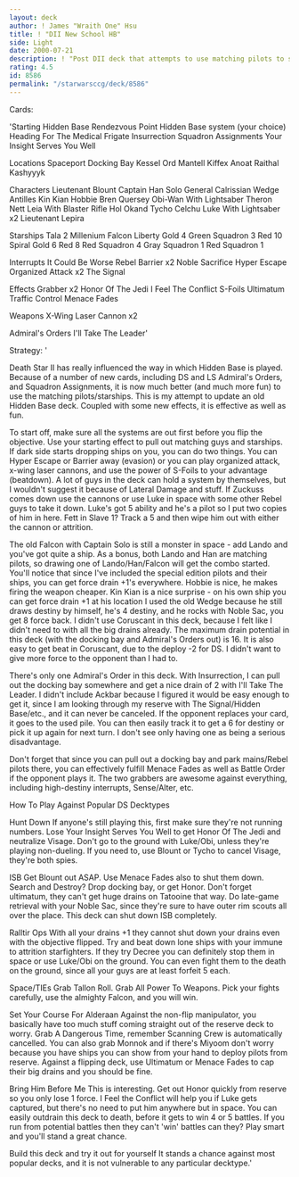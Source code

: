 ```yaml
---
layout: deck
author: ! James "Wraith One" Hsu
title: ! "DII New School HB"
side: Light
date: 2000-07-21
description: ! "Post DII deck that attempts to use matching pilots to set up massive drains in space.  Lots of evasion and beatdown ability."
rating: 4.5
id: 8586
permalink: "/starwarsccg/deck/8586"
---
```

Cards: 

'Starting
Hidden Base
Rendezvous Point
Hidden Base system (your choice)
Heading For The Medical Frigate
Insurrection
Squadron Assignments
Your Insight Serves You Well

Locations
Spaceport Docking Bay
Kessel
Ord Mantell
Kiffex
Anoat
Raithal
Kashyyyk

Characters
Lieutenant Blount
Captain Han Solo
General Calrissian
Wedge Antilles
Kin Kian
Hobbie
Bren Quersey
Obi-Wan With Lightsaber
Theron Nett
Leia With Blaster Rifle
Hol Okand
Tycho Celchu
Luke With Lightsaber x2
Lieutenant Lepira

Starships
Tala 2
Millenium Falcon
Liberty
Gold 4
Green Squadron 3
Red 10
Spiral
Gold 6
Red 8
Red Squadron 4
Gray Squadron 1
Red Squadron 1

Interrupts
It Could Be Worse
Rebel Barrier x2
Noble Sacrifice
Hyper Escape
Organized Attack x2
The Signal

Effects
Grabber x2
Honor Of The Jedi
I Feel The Conflict
S-Foils
Ultimatum
Traffic Control
Menace Fades

Weapons
X-Wing Laser Cannon x2

Admiral's Orders
I'll Take The Leader'

Strategy: '

Death Star II has really influenced the way in which Hidden Base is played.  Because of a number of new cards, including DS and LS Admiral's Orders, and Squadron Assignments, it is now much better (and much more fun) to use the matching pilots/starships.  This is my attempt to update an old Hidden Base deck.  Coupled with some new effects, it is effective as well as fun.

To start off, make sure all the systems are out first before you flip the objective.  Use your starting effect to pull out matching guys and starships.  If dark side starts dropping ships on you, you can do two things.  You can Hyper Escape or Barrier away (evasion) or you can play organized attack, x-wing laser cannons, and use the power of S-Foils to your advantage (beatdown).  A lot of guys in the deck can hold a system by themselves, but I wouldn't suggest it because of Lateral Damage and stuff.  If Zuckuss comes down use the cannons or use Luke in space with some other Rebel guys to take it down.  Luke's got 5 ability and he's a pilot so I put two copies of him in here.	Fett in Slave 1?  Track a 5 and then wipe him out with either the cannon or attrition.

The old Falcon with Captain Solo is still a monster in space - add Lando and you've got quite a ship.	As a bonus, both Lando and Han are matching pilots, so drawing one of Lando/Han/Falcon will get the combo started.  You'll notice that since I've included the special edition pilots and their ships, you can get force drain +1's everywhere.  Hobbie is nice, he makes firing the weapon cheaper.  Kin Kian is a nice surprise - on his own ship you can get force drain +1 at his location  I used the old Wedge because he still draws destiny by himself, he's 4 destiny, and he rocks with Noble Sac, you get 8 force back.  I didn't use Coruscant in this deck, because I felt like I didn't need to with all the big drains already.  The maximum drain potential in this deck (with the docking bay and Admiral's Orders out) is 16.  It is also easy to get beat in Coruscant, due to the deploy -2 for DS.  I didn't want to give more force to the opponent than I had to.

There's only one Admiral's Order in this deck.  With Insurrection, I can pull out the docking bay somewhere and get a nice drain of 2 with I'll Take The Leader.  I didn't include Ackbar because I figured it would be easy enough to get it, since I am looking through my reserve with The Signal/Hidden Base/etc., and it can never be canceled.  If the opponent replaces your card, it goes to the used pile.  You can then easily track it to get a 6 for destiny or pick it up again for next turn.  I don't see only having one as being a serious disadvantage.

Don't forget that since you can pull out a docking bay and park mains/Rebel pilots there, you can effectively fulfill Menace Fades as well as Battle Order if the opponent plays it.  The two grabbers are awesome against everything, including high-destiny interrupts, Sense/Alter, etc.

How To Play Against Popular DS Decktypes

Hunt Down If anyone's still playing this, first make sure they're not running numbers.  Lose Your Insight Serves You Well to get Honor Of The Jedi and neutralize Visage.  Don't go to the ground with Luke/Obi, unless they're playing non-dueling.  If you need to, use Blount or Tycho to cancel Visage, they're both spies.

ISB Get Blount out ASAP.  Use Menace Fades also to shut them down.  Search and Destroy?  Drop docking bay, or get Honor.  Don't forget ultimatum, they can't get huge drains on Tatooine that way.  Do late-game retrieval with your Noble Sac, since they're sure to have outer rim scouts all over the place.  This deck can shut down ISB completely.

Ralltir Ops With all your drains +1 they cannot shut down your drains even with the objective flipped.  Try and beat down lone ships with your immune to attrition starfighters.  If they try Decree you can definitely stop them in space or use Luke/Obi on the ground.  You can even fight them to the death on the ground, since all your guys are at least forfeit 5 each.

Space/TIEs Grab Tallon Roll.  Grab All Power To Weapons.  Pick your fights carefully, use the almighty Falcon, and you will win.

Set Your Course For Alderaan Against the non-flip manipulator, you basically have too much stuff coming straight out of the reserve deck to worry.  Grab A Dangerous Time, remember Scanning Crew is automatically cancelled.	You can also grab Monnok and if there's Miyoom don't worry because you have ships you can show from your hand to deploy pilots from reserve.	Against a flipping deck, use Ultimatum or Menace Fades to cap their big drains and you should be fine.

Bring Him Before Me This is interesting.  Get out Honor quickly from reserve so you only lose 1 force.  I Feel the Conflict will help you if Luke gets captured, but there's no need to put him anywhere but in space.  You can easily outdrain this deck to death, before it gets to win 4 or 5 battles.  If you run from potential battles then they can't 'win' battles can they?  Play smart and you'll stand a great chance.

Build this deck and try it out for yourself It stands a chance against most popular decks, and it is not vulnerable to any particular decktype.'
